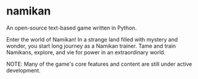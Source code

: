 namikan
=======

An open-source text-based game written in Python.

Enter the world of Namikan! In a strange land filled with mystery and wonder, you start long journey as a Namikan trainer. 
Tame and train Namikans, explore, and vie for power in an extraordinary world.

NOTE: Many of the game's core features and content are still under active development. 


